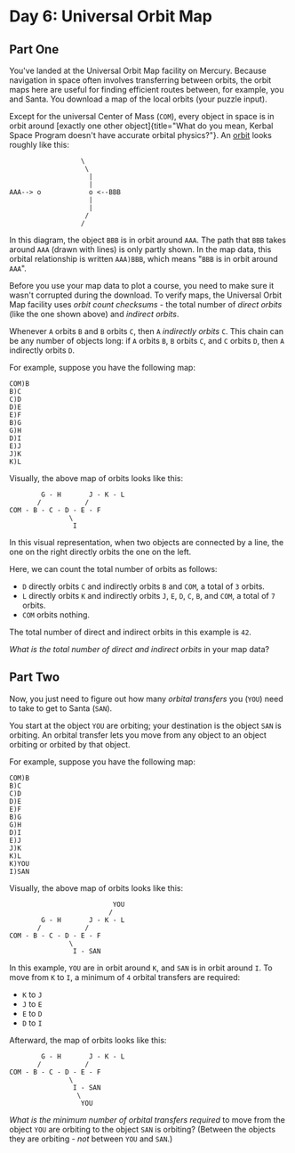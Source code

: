 # Day 6: Universal Orbit Map

## Part One

You\'ve landed at the Universal Orbit Map facility on Mercury. Because
navigation in space often involves transferring between orbits, the
orbit maps here are useful for finding efficient routes between, for
example, you and Santa. You download a map of the local orbits (your
puzzle input).

Except for the universal Center of Mass (`COM`), every object in space
is in orbit around [exactly one other
object]{title="What do you mean, Kerbal Space Program doesn't have accurate orbital physics?"}.
An [orbit](https://en.wikipedia.org/wiki/Orbit) looks roughly like this:

                      \
                       \
                        |
                        |
    AAA--> o            o <--BBB
                        |
                        |
                       /
                      /

In this diagram, the object `BBB` is in orbit around `AAA`. The path
that `BBB` takes around `AAA` (drawn with lines) is only partly shown.
In the map data, this orbital relationship is written `AAA)BBB`, which
means \"`BBB` is in orbit around `AAA`\".

Before you use your map data to plot a course, you need to make sure it
wasn\'t corrupted during the download. To verify maps, the Universal
Orbit Map facility uses *orbit count checksums* - the total number of
*direct orbits* (like the one shown above) and *indirect orbits*.

Whenever `A` orbits `B` and `B` orbits `C`, then `A` *indirectly orbits*
`C`. This chain can be any number of objects long: if `A` orbits `B`,
`B` orbits `C`, and `C` orbits `D`, then `A` indirectly orbits `D`.

For example, suppose you have the following map:

    COM)B
    B)C
    C)D
    D)E
    E)F
    B)G
    G)H
    D)I
    E)J
    J)K
    K)L

Visually, the above map of orbits looks like this:

            G - H       J - K - L
           /           /
    COM - B - C - D - E - F
                   \
                    I

In this visual representation, when two objects are connected by a line,
the one on the right directly orbits the one on the left.

Here, we can count the total number of orbits as follows:

-   `D` directly orbits `C` and indirectly orbits `B` and `COM`, a total
    of `3` orbits.
-   `L` directly orbits `K` and indirectly orbits `J`, `E`, `D`, `C`,
    `B`, and `COM`, a total of `7` orbits.
-   `COM` orbits nothing.

The total number of direct and indirect orbits in this example is `42`.

*What is the total number of direct and indirect orbits* in your map
data?

## Part Two

Now, you just need to figure out how many *orbital transfers* you
(`YOU`) need to take to get to Santa (`SAN`).

You start at the object `YOU` are orbiting; your destination is the
object `SAN` is orbiting. An orbital transfer lets you move from any
object to an object orbiting or orbited by that object.

For example, suppose you have the following map:

    COM)B
    B)C
    C)D
    D)E
    E)F
    B)G
    G)H
    D)I
    E)J
    J)K
    K)L
    K)YOU
    I)SAN

Visually, the above map of orbits looks like this:

                              YOU
                             /
            G - H       J - K - L
           /           /
    COM - B - C - D - E - F
                   \
                    I - SAN

In this example, `YOU` are in orbit around `K`, and `SAN` is in orbit
around `I`. To move from `K` to `I`, a minimum of `4` orbital transfers
are required:

-   `K` to `J`
-   `J` to `E`
-   `E` to `D`
-   `D` to `I`

Afterward, the map of orbits looks like this:

            G - H       J - K - L
           /           /
    COM - B - C - D - E - F
                   \
                    I - SAN
                     \
                      YOU

*What is the minimum number of orbital transfers required* to move from
the object `YOU` are orbiting to the object `SAN` is orbiting? (Between
the objects they are orbiting - *not* between `YOU` and `SAN`.)